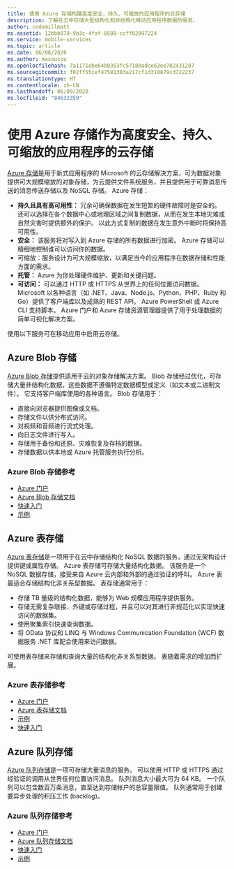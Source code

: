 ```yaml
---
title: 使用 Azure 存储构建高度安全、持久、可缩放的应用程序的云存储
description: 了解在云中存储大型结构化和非结构化移动应用程序数据的服务。
author: codemillmatt
ms.assetid: 12bbb070-9b3c-4faf-8588-ccff02097224
ms.service: mobile-services
ms.topic: article
ms.date: 06/08/2020
ms.author: masoucou
ms.openlocfilehash: 7a1171ebe64b0353fc57180adce63ee702431207
ms.sourcegitcommit: f02ff55cef47581303a217cf1d310879cd722237
ms.translationtype: HT
ms.contentlocale: zh-CN
ms.lasthandoff: 06/09/2020
ms.locfileid: "84632359"
---
```

# <a name="cloud-storage-for-highly-secure-durable-scalable-apps-with-azure-storage"></a>使用 Azure 存储作为高度安全、持久、可缩放的应用程序的云存储

[Azure 存储](https://azure.microsoft.com/services/storage/)是用于新式应用程序的 Microsoft 的云存储解决方案，可为数据对象提供可大规模缩放的对象存储，为云提供文件系统服务，并且提供用于可靠消息传送的消息传送存储以及 NoSQL 存储。 Azure 存储：

- **持久且具有高可用性：** 冗余可确保数据在发生短暂的硬件故障时是安全的。 还可以选择在各个数据中心或地理区域之间复制数据，从而在发生本地灾难或自然灾害时提供额外的保护。 以此方式复制的数据在发生意外中断时将保持高可用性。
- **安全：** 该服务将对写入到 Azure 存储的所有数据进行加密。 Azure 存储可以精细地控制谁可以访问你的数据。
- 可缩放：服务设计为可大规模缩放，以满足当今的应用程序在数据存储和性能方面的需求。
- **托管：** Azure 为你处理硬件维护、更新和关键问题。
- **可访问：** 可以通过 HTTP 或 HTTPS 从世界上的任何位置访问数据。 Microsoft 以各种语言（如 .NET、Java、Node.js、Python、PHP、Ruby 和 Go）提供了客户端库以及成熟的 REST API。 Azure PowerShell 或 Azure CLI 支持脚本。 Azure 门户和 Azure 存储资源管理器提供了用于处理数据的简单可视化解决方案。

使用以下服务可在移动应用中启用云存储。

## <a name="azure-blob-storage"></a>Azure Blob 存储

[Azure Blob 存储](https://azure.microsoft.com/services/storage/blobs/)提供适用于云的对象存储解决方案。 Blob 存储经过优化，可存储大量非结构化数据，这些数据不遵循特定数据模型或定义（如文本或二进制文件）。 它支持客户端库使用的各种语言。 Blob 存储用于：

- 直接向浏览器提供图像或文档。
- 存储文件以供分布式访问。
- 对视频和音频进行流式处理。
- 向日志文件进行写入。
- 存储用于备份和还原、灾难恢复及存档的数据。
- 存储数据以供本地或 Azure 托管服务执行分析。

### <a name="azure-blob-storage-references"></a>Azure Blob 存储参考

- [Azure 门户](https://portal.azure.com)
- [Azure Blob 存储文档](/azure/storage/blobs/storage-blobs-introduction)
- [快速入门](/azure/storage/blobs/storage-quickstart-blobs-portal)
- [示例](/azure/storage/common/storage-samples-dotnet?toc=%2fazure%2fstorage%2fblobs%2ftoc.json)

## <a name="azure-table-storage"></a>Azure 表存储

[Azure 表存储](https://azure.microsoft.com/services/storage/tables/)是一项用于在云中存储结构化 NoSQL 数据的服务，通过无架构设计提供键或属性存储。 Azure 表存储可存储大量结构化数据。 该服务是一个 NoSQL 数据存储，接受来自 Azure 云内部和外部的通过验证的呼叫。 Azure 表最适合存储结构化非关系型数据。 表存储通常用于：

- 存储 TB 量级的结构化数据，能够为 Web 规模应用程序提供服务。
- 存储无需复杂联接、外键或存储过程，并且可以对其进行非规范化以实现快速访问的数据集。
- 使用聚集索引快速查询数据。
- 将 OData 协议和 LINQ 与 Windows Communication Foundation (WCF) 数据服务 .NET 库配合使用来访问数据。

可使用表存储来存储和查询大量的结构化非关系型数据。 表随着需求的增加而扩展。

### <a name="azure-table-storage-references"></a>Azure 表存储参考

- [Azure 门户](https://portal.azure.com)
- [Azure 表存储文档](/azure/storage/tables/table-storage-overview)
- [示例](/azure/cosmos-db/tutorial-develop-table-dotnet?toc=https%3A%2F%2Fdocs.microsoft.com%2Fen-us%2Fazure%2Fstorage%2Ftables%2FTOC.json&bc=https%3A%2F%2Fdocs.microsoft.com%2Fen-us%2Fazure%2Fbread%2Ftoc.json)
- [快速入门](/azure/storage/tables/table-storage-quickstart-portal)

## <a name="azure-queue-storage"></a>Azure 队列存储

[Azure 队列存储](https://azure.microsoft.com/services/storage/queues/)是一项可存储大量消息的服务。 可以使用 HTTP 或 HTTPS 通过经验证的调用从世界任何位置访问消息。 队列消息大小最大可为 64 KB。 一个队列可以包含数百万条消息，直至达到存储帐户的总容量限值。 队列通常用于创建要异步处理的积压工作 (backlog)。

###  <a name="azure-queue-storage-references"></a>Azure 队列存储参考

- [Azure 门户](https://portal.azure.com)
- [Azure 队列存储文档](/azure/storage/queues/)
- [快速入门](/azure/storage/queues/storage-quickstart-queues-portal)
- [示例](/azure/storage/common/storage-samples-dotnet?toc=%2fazure%2fstorage%2fqueues%2ftoc.json)

